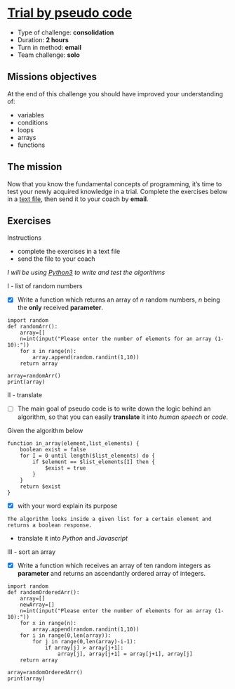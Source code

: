 # [Trial by pseudo code](https://github.com/becodeorg/BXL-Swartz-4-27/blob/master/1.The-Field/7.Algorithmic/07-trial.adoc)
* Type of challenge: **consolidation**
* Duration: **2 hours**
* Turn in method: **email**
* Team challenge: **solo**

## Missions objectives
At the end of this challenge you should have improved your understanding of:
* variables
* conditions
* loops
* arrays
* functions

## The mission
Now that you know the fundamental concepts of programming, it’s time to test your newly acquired knowledge in a trial. Complete the exercises below in a [text file](https://en.wikipedia.org/wiki/Text_file), then send it to your coach by **email**.

## Exercises
Instructions
* complete the exercises in a text file
* send the file to your coach

*I will be using [Python3](https://repl.it/languages/python3) to write and test the algorithms*

I - list of random numbers
- [x] Write a function which returns an array of *n* random numbers, *n* being the **only** received **parameter**.
```
import random
def randomArr():
    array=[]
    n=int(input("Please enter the number of elements for an array (1-10):"))
    for x in range(n):
        array.append(random.randint(1,10))
    return array

array=randomArr()
print(array)  
```

II - translate
- [ ] The main goal of pseudo code is to write down the logic behind an algorithm, so that you can easily **translate** it into *human speech* or *code*.

Given the algorithm below
```
function in_array(element,list_elements) {
	boolean exist = false
	for I = 0 until length($list_elements) do {
		if $element == $list_elements[I] then {
			$exist = true
		}
	}
	return $exist
}
```
- [x] with your word explain its purpose
```
The algorithm looks inside a given list for a certain element and returns a boolean response.
```
* translate it into *Python* and *Javascript*


III - sort an array
- [x] Write a function which receives an array of ten random integers as **parameter** and returns an ascendantly ordered array of integers.
```
import random
def randomOrderedArr():
    array=[]
    newArray=[]
    n=int(input("Please enter the number of elements for an array (1-10):"))
    for x in range(n):
        array.append(random.randint(1,10))
    for i in range(0,len(array)):
        for j in range(0,len(array)-i-1):
            if array[j] > array[j+1]:
                array[j], array[j+1] = array[j+1], array[j]
    return array
    
array=randomOrderedArr()
print(array)
```

